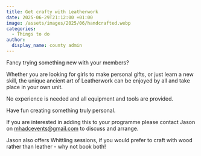 ```yaml
---
title: Get crafty with Leatherwork
date: 2025-06-29T21:12:00 +01:00
image: /assets/images/2025/06/handcrafted.webp
categories:
  - Things to do
author:
  display_name: county admin
---
```

Fancy trying something new with your members?

Whether you are looking for girls to make personal gifts, or just learn a new skill, the unique ancient art of Leatherwork can be enjoyed by all and take place in your own unit.

No experience is needed and all equipment and tools are provided.

Have fun creating something truly personal.

If you are interested in adding this to your programme please contact Jason on <mhadcevents@gmail.com> to discuss and arrange.

Jason also offers Whittling sessions, if you would prefer to craft with wood rather than leather - why not book both!
